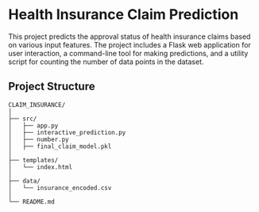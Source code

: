 # Health Insurance Claim Prediction

This project predicts the approval status of health insurance claims based on various input features. The project includes a Flask web application for user interaction, a command-line tool for making predictions, and a utility script for counting the number of data points in the dataset.

## Project Structure

```plaintext
CLAIM_INSURANCE/
│
├── src/
│   ├── app.py
│   ├── interactive_prediction.py
│   ├── number.py
│   ├── final_claim_model.pkl
│
├── templates/
│   └── index.html
│
├── data/
│   └── insurance_encoded.csv
│
└── README.md

